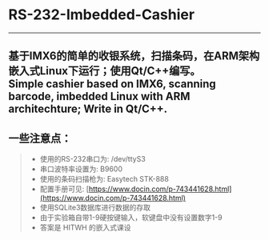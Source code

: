 # RS-232-Imbedded-Cashier
---
基于IMX6的简单的收银系统，扫描条码，在ARM架构嵌入式Linux下运行；使用Qt/C++编写。  
Simple cashier based on IMX6, scanning barcode, imbedded Linux with ARM architechture; Write in Qt/C++.  
---
## 一些注意点：  
> + 使用的RS-232串口为: /dev/ttyS3  
> + 串口波特率设置为: B9600  
> + 使用的条码扫描枪为: Easytech STK-888  
> + 配置手册可见: [https://www.docin.com/p-743441628.html](https://www.docin.com/p-743441628.html)  
> + 使用SQLite3数据库进行数据的存取  
> + 由于实验箱自带1-9硬按键输入，软键盘中没有设置数字1-9  
> + 答案是 HITWH 的嵌入式课设
